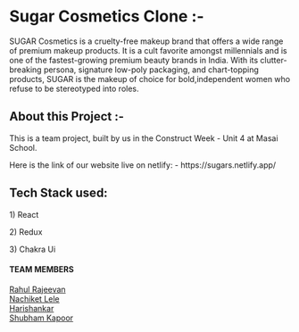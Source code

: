 <h1>Sugar Cosmetics Clone :-</h1>
<p>SUGAR Cosmetics is a cruelty-free makeup brand that offers a wide range of premium makeup products. It is a cult favorite amongst millennials and is one of the fastest-growing premium beauty brands in India. With its clutter-breaking persona, signature low-poly packaging, and chart-topping products, SUGAR is the makeup of choice for bold,independent women who refuse to be stereotyped into roles.</p>

<h2>About this Project :-</h2>
<p>This is a team project, built by us in the Construct Week - Unit 4 at Masai School.</p>
<p>Here is the link of our website live on netlify: - https://sugars.netlify.app/</p>

<h2>Tech Stack used:</h2>
<p>1) React</p>
<p>2) Redux</p>
<p>3) Chakra Ui</p>

<h4>TEAM MEMBERS</h4>
<a href="https://github.com/Rahul-Rajeevan">Rahul Rajeevan</a>
<br>
<a href="https://github.com/Nachiketlele">Nachiket Lele</a>
<br>
<a href="https://github.com/Harishankar999">Harishankar</a>
<br>
<a href="https://github.com/DeveloperShubhamKapoor">Shubham Kapoor</a>


